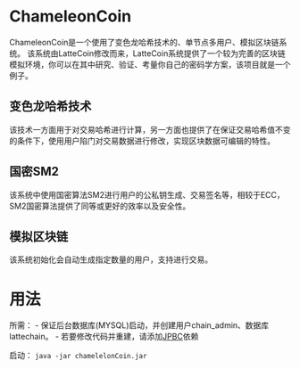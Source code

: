 # ChameleonCoin
ChameleonCoin是一个使用了变色龙哈希技术的、单节点多用户、模拟区块链系统。
该系统由LatteCoin修改而来，LatteCoin系统提供了一个较为完善的区块链模拟环境，你可以在其中研究、验证、考量你自己的密码学方案，该项目就是一个例子。

## 变色龙哈希技术
该技术一方面用于对交易哈希进行计算，另一方面也提供了在保证交易哈希值不变的条件下，使用用户陷门对交易数据进行修改，实现区块数据可编辑的特性。

## 国密SM2
该系统中使用国密算法SM2进行用户的公私钥生成、交易签名等，相较于ECC，SM2国密算法提供了同等或更好的效率以及安全性。


## 模拟区块链
该系统初始化会自动生成指定数量的用户，支持进行交易。

# 用法
所需：
    - 保证后台数据库(MYSQL)启动，并创建用户chain_admin、数据库lattechain。
    - 若要修改代码并重建，请添加[JPBC](http://gas.dia.unisa.it/projects/jpbc/download.html#.YLsOl4XitEY)依赖

启动：
`java -jar chamelelonCoin.jar`